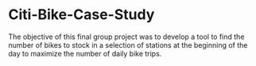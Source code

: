 # Citi-Bike-Case-Study
The objective of this final group project was to develop a tool to find the number of bikes to stock in a selection of stations at the beginning of the day to maximize the number of daily bike trips.
